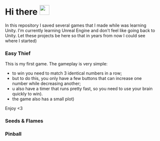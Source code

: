 <h1 align="left">Hi there <a href="" target="_blank"></a> 
<img src="https://github.com/blackcater/blackcater/raw/main/images/Hi.gif" height="32"/></h1>

In this repository I saved several games that I made while was learning Unity. 
I'm currently learning Unreal Engine and don't feel like going back to Unity.
Let these projects be here so that in years from now I could see where I started)

### Easy Thief
This is my first game.
The gameplay is very simple:
- to win you need to match 3 identical numbers in a row;
- but to do this, you only have a few buttons that can increase one number while decreasing another;
- u also have a timer that runs pretty fast, so you need to use your brain quickly to win).
- the game also has a small plot)
  
Enjoy <3

### Seeds & Flames


### Pinball
